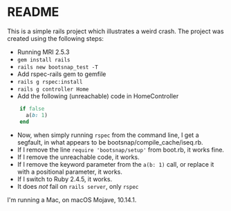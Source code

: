 # README

This is a simple rails project which illustrates a weird crash. The project was created using the following steps:
* Running MRI 2.5.3
* `gem install rails`
* `rails new bootsnap_test -T`  
* Add rspec-rails gem to gemfile
* `rails g rspec:install`
* `rails g controller Home`
* Add the following (unreachable) code in HomeController
```ruby
    if false
      a(b: 1)
    end
```

* Now, when simply running `rspec` from the command line, I get a segfault, in what appears to be bootsnap/compile_cache/iseq.rb.
* If I remove the line `require 'bootsnap/setup'` from boot.rb, it works fine.
* If I remove the unreachable code, it works. 
* If I remove the keyword parameter from the `a(b: 1)` call, or replace it with a positional parameter, it works.
* If I switch to Ruby 2.4.5, it works.
* It does *not* fail on `rails server`, only `rspec`

I'm running a Mac, on macOS Mojave, 10.14.1. 
